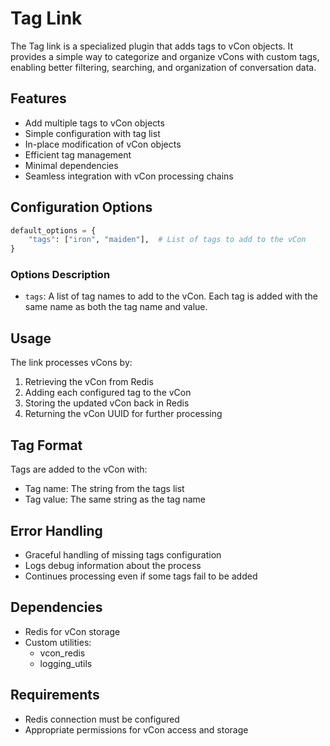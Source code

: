 # Tag Link

The Tag link is a specialized plugin that adds tags to vCon objects. It provides a simple way to categorize and organize vCons with custom tags, enabling better filtering, searching, and organization of conversation data.

## Features

- Add multiple tags to vCon objects
- Simple configuration with tag list
- In-place modification of vCon objects
- Efficient tag management
- Minimal dependencies
- Seamless integration with vCon processing chains

## Configuration Options

```python
default_options = {
    "tags": ["iron", "maiden"],  # List of tags to add to the vCon
}
```

### Options Description

- `tags`: A list of tag names to add to the vCon. Each tag is added with the same name as both the tag name and value.

## Usage

The link processes vCons by:
1. Retrieving the vCon from Redis
2. Adding each configured tag to the vCon
3. Storing the updated vCon back in Redis
4. Returning the vCon UUID for further processing

## Tag Format

Tags are added to the vCon with:
- Tag name: The string from the tags list
- Tag value: The same string as the tag name

## Error Handling

- Graceful handling of missing tags configuration
- Logs debug information about the process
- Continues processing even if some tags fail to be added

## Dependencies

- Redis for vCon storage
- Custom utilities:
  - vcon_redis
  - logging_utils

## Requirements

- Redis connection must be configured
- Appropriate permissions for vCon access and storage 